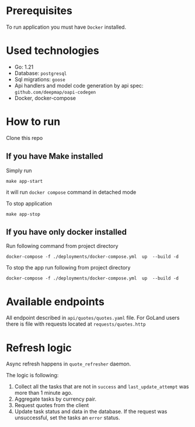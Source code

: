 # Prerequisites

To run application you must have `Docker` installed.

# Used technologies

- Go: 1.21
- Database: `postgresql`
- Sql migrations: `goose`
- Api handlers and model code generation by api spec: `github.com/deepmap/oapi-codegen`
- Docker, docker-compose

# How to run

Clone this repo

## If you have Make installed
Simply run

```shell
make app-start
```

it will run `docker compose` command in detached mode

To stop application

```shell
make app-stop
```

## If you have only docker installed

Run following command from project directory

```shell
docker-compose -f ./deployments/docker-compose.yml  up  --build -d
```

To stop the app run following from project directory

```shell
docker-compose -f ./deployments/docker-compose.yml  up  --build -d
```

# Available endpoints

All endpoint described in `api/quotes/quotes.yaml` file.
For GoLand users there is file with requests located at `requests/quotes.http`

# Refresh logic

Async refresh happens in `quote_refresher` daemon.

The logic is following:

1. Collect all the tasks that are not in `success` and `last_update_attempt` was more than 1 minute ago.
2. Aggregate tasks by currency pair.
3. Request quotes from the client
4. Update task status and data in the database. If the request was unsuccessful, set the tasks an `error` status.









